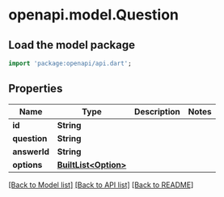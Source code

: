 # openapi.model.Question

## Load the model package
```dart
import 'package:openapi/api.dart';
```

## Properties
Name | Type | Description | Notes
------------ | ------------- | ------------- | -------------
**id** | **String** |  | 
**question** | **String** |  | 
**answerId** | **String** |  | 
**options** | [**BuiltList&lt;Option&gt;**](Option.md) |  | 

[[Back to Model list]](../README.md#documentation-for-models) [[Back to API list]](../README.md#documentation-for-api-endpoints) [[Back to README]](../README.md)


